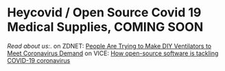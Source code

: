 # Heycovid / Open Source Covid 19 Medical Supplies, COMING SOON
*Read about us:*. 
   on ZDNET: [People Are Trying to Make DIY Ventilators to Meet Coronavirus Demand](https://www.vice.com/en_us/article/5dm4mb/people-are-trying-to-make-diy-ventilators-to-meet-coronavirus-demand)
   on VICE: [How open-source software is tackling COVID-19 coronavirus](https://www.zdnet.com/article/how-open-source-software-is-tackling-covid-19-coronavirus/)
